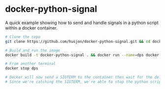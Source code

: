 # docker-python-signal

A quick example showing how to send and handle signals in a python script within a docker container.

```bash
# Clone the repo
git clone https://github.com/husjon/docker-python-signal.git && cd docker-python-signal

# Build and run the image
docker build -t docker-python-signal . && docker run --name=dps docker-python-signal

# From another terminal
docker stop dps

# Docker will now send a SIGTERM to the container then wait for the defaulted 10 seconds before sending a SIGKILL.
# Since we're catching the SIGTERM, we're able to stop the python script gracefully.
```
